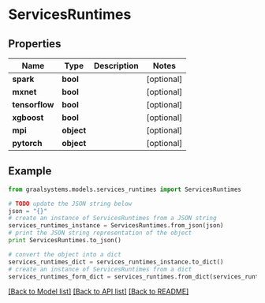 # ServicesRuntimes


## Properties

Name | Type | Description | Notes
------------ | ------------- | ------------- | -------------
**spark** | **bool** |  | [optional] 
**mxnet** | **bool** |  | [optional] 
**tensorflow** | **bool** |  | [optional] 
**xgboost** | **bool** |  | [optional] 
**mpi** | **object** |  | [optional] 
**pytorch** | **object** |  | [optional] 

## Example

```python
from graalsystems.models.services_runtimes import ServicesRuntimes

# TODO update the JSON string below
json = "{}"
# create an instance of ServicesRuntimes from a JSON string
services_runtimes_instance = ServicesRuntimes.from_json(json)
# print the JSON string representation of the object
print ServicesRuntimes.to_json()

# convert the object into a dict
services_runtimes_dict = services_runtimes_instance.to_dict()
# create an instance of ServicesRuntimes from a dict
services_runtimes_form_dict = services_runtimes.from_dict(services_runtimes_dict)
```
[[Back to Model list]](../README.md#documentation-for-models) [[Back to API list]](../README.md#documentation-for-api-endpoints) [[Back to README]](../README.md)


